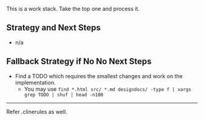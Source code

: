 This is a work stack. Take the top one and process it.

## Strategy and Next Steps

- n/a

## Fallback Strategy if No No Next Steps

- Find a TODO which requires the smallest changes and work on the implementation.
  - You may use `find *.html src/ *.md designdocs/ -type f | xargs grep TODO | shuf | head -n100`

---

Refer .clinerules as well.
